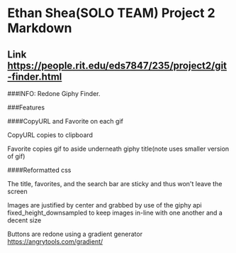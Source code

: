 # Ethan Shea(SOLO TEAM) Project 2 Markdown

## Link https://people.rit.edu/eds7847/235/project2/git-finder.html

###INFO: Redone Giphy Finder.

###Features

####CopyURL and Favorite on each gif

CopyURL copies to clipboard

Favorite copies gif to aside underneath giphy title(note uses smaller version of gif)

####Reformatted css

The title, favorites, and the search bar are sticky and thus won't leave the screen

Images are justified by center and grabbed by use of the giphy api fixed_height_downsampled to keep images in-line with one 
another and a decent size

Buttons are redone using a gradient generator https://angrytools.com/gradient/

